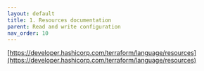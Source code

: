 ```yaml
---
layout: default
title: 1. Resources documentation
parent: Read and write configuration
nav_order: 10
---
```


[https://developer.hashicorp.com/terraform/language/resources](https://developer.hashicorp.com/terraform/language/resources)